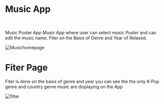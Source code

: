<h1>Music App</h1>
<br/>
<p>Music Poster App
Music App where user can select music Poster and can edit the music name.
Fiter on the Basis of Genre and Year of Relased.</p>

![Musichomepage](https://user-images.githubusercontent.com/101575981/184173686-20c81596-9361-4648-8c4e-e601aa290482.PNG)


<h1>Fiter Page</h1>
Fiter is done on the basis of genre and year you can see the the only K-Pop genre  and country genre music are displaying on the App

![filter](https://user-images.githubusercontent.com/101575981/184173697-461e5435-5e2c-42a0-9ee9-b3bddab515ce.PNG)
